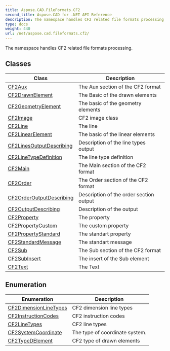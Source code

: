```yaml
---
title: Aspose.CAD.FileFormats.CF2
second_title: Aspose.CAD for .NET API Reference
description: The namespace handles CF2 related file formats processing
type: docs
weight: 440
url: /net/aspose.cad.fileformats.cf2/
---
```

The namespace handles CF2 related file formats processing.

## Classes

| Class | Description |
| --- | --- |
| [CF2Aux](./cf2aux/) | The Aux section of the CF2 format |
| [CF2DrawnElement](./cf2drawnelement/) | The Basic of the drawn elements |
| [CF2GeometryElement](./cf2geometryelement/) | The basic of the geometry elements |
| [CF2Image](./cf2image/) | CF2 image class |
| [CF2Line](./cf2line/) | The line |
| [CF2LinearElement](./cf2linearelement/) | The basic of the linear elements |
| [CF2LinesOutputDescribing](./cf2linesoutputdescribing/) | Description of the line types output |
| [CF2LineTypeDefinition](./cf2linetypedefinition/) | The line type definition |
| [CF2Main](./cf2main/) | The Main section of the CF2 format |
| [CF2Order](./cf2order/) | The Order section of the CF2 format |
| [CF2OrderOutputDescribing](./cf2orderoutputdescribing/) | Description of the order section output |
| [CF2OutputDescribing](./cf2outputdescribing/) | Description of the output |
| [CF2Property](./cf2property/) | The property |
| [CF2PropertyCustom](./cf2propertycustom/) | The custom property |
| [CF2PropertyStandard](./cf2propertystandard/) | The standart property |
| [CF2StandardMessage](./cf2standardmessage/) | The standart message |
| [CF2Sub](./cf2sub/) | The Sub section of the CF2 format |
| [CF2SubInsert](./cf2subinsert/) | The insert of the Sub element |
| [CF2Text](./cf2text/) | The Text |
## Enumeration

| Enumeration | Description |
| --- | --- |
| [CF2DimensionLineTypes](./cf2dimensionlinetypes/) | CF2 dimension line types |
| [CF2InstructionCodes](./cf2instructioncodes/) | CF2 instruction codes |
| [CF2LineTypes](./cf2linetypes/) | CF2 line types |
| [CF2SystemCoordinate](./cf2systemcoordinate/) | The type of coordinate system. |
| [CF2TypeDElement](./cf2typedelement/) | CF2 type of drawn elements |


